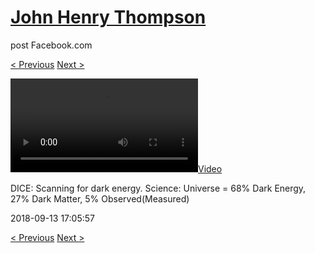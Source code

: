 # [John Henry Thompson](../README.md)
post Facebook.com

[< Previous](2018-09-13-1.md) [Next >](2018-09-12-1.md)

[![](../media/2018-09-13/DICE-Scanning-for-dark-energy-Science-Universe-68-Dark-Energy-27.mp4)](../README.md)

DICE: Scanning for dark energy. Science: Universe = 68% Dark Energy, 27% Dark Matter, 5% Observed(Measured)

2018-09-13 17:05:57

[< Previous](2018-09-13-1.md) [Next >](2018-09-12-1.md)